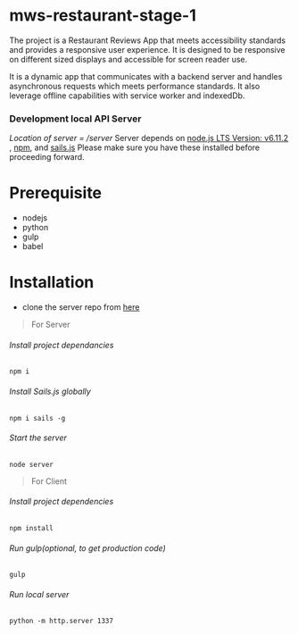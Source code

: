 # mws-restaurant-stage-1
The project is a Restaurant Reviews App that meets accessibility standards and provides a responsive user experience.
It is designed to be responsive on different sized displays and accessible for screen reader use.

It is a dynamic app that communicates with a backend server and handles asynchronous requests which meets performance standards.
It also leverage offline capabilities with service worker and indexedDb.

### Development local API Server
_Location of server = /server_
Server depends on [node.js LTS Version: v6.11.2 ](https://nodejs.org/en/download/), [npm](https://www.npmjs.com/get-npm), and [sails.js](http://sailsjs.com/)
Please make sure you have these installed before proceeding forward.

# Prerequisite
* nodejs
* python
* gulp
* babel

# Installation
* clone the server repo from [here](https://github.com/udacity/mws-restaurant-stage-3)
 >For Server
  ###### Install project dependancies
  ```Install project dependancies
  npm i
  ```
  ###### Install Sails.js globally
  ```Install sails global
  npm i sails -g
  ```
  ###### Start the server
  ```Start server
  node server
  ```
 >For Client
  ###### Install project dependencies
  ```Install project dependencies
  npm install
  ```
  ###### Run gulp(optional, to get production code)
  ```Run gulp(optional, to get production code)
  gulp
  ```
  ###### Run local server
  ``` Run local server
  python -m http.server 1337
  ```
